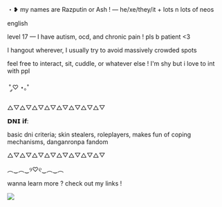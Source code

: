 ・❥ my names are Razputin or Ash ! — he/xe/they/it + lots n lots of neos

english

level 17 — I have autism, ocd, and chronic pain ! pls b patient <3

I hangout wherever, I usually try to avoid massively crowded spots

feel free to interact, sit, cuddle, or whatever else ! I'm shy but i love to int with ppl

​ ˚ ༘♡ ⋆｡˚

△▽△▽△▽△▽△▽△▽△▽△▽

𝗗𝗡𝗜 𝗶𝗳:

basic dni criteria; skin stealers, roleplayers, makes fun of coping mechanisms, danganronpa fandom

△▽△▽△▽△▽△▽△▽△▽△▽

︵‿︵‿୨♡୧‿︵‿︵

wanna learn more ? check out my links !

![](https://static.wikia.nocookie.net/sonic/images/e/e1/Jam_credits_puppy.png/revision/latest?cb=20200313234517)
